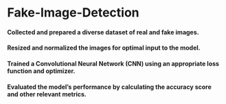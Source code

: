 # Fake-Image-Detection
#### Collected and prepared a diverse dataset of real and fake images.
#### Resized and normalized the images for optimal input to the model.
#### Trained a Convolutional Neural Network (CNN) using an appropriate loss function and optimizer.
#### Evaluated the model’s performance by calculating the accuracy score and other relevant metrics.
